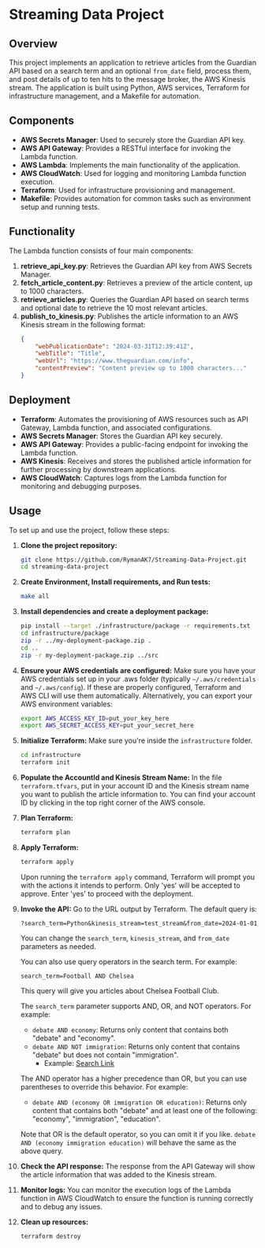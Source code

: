 # Streaming Data Project

## Overview
This project implements an application to retrieve articles from the Guardian API based on a search term and an optional `from_date` field, process them, and post details of up to ten hits to the message broker, the AWS Kinesis stream. The application is built using Python, AWS services, Terraform for infrastructure management, and a Makefile for automation.

## Components
- **AWS Secrets Manager**: Used to securely store the Guardian API key.
- **AWS API Gateway**: Provides a RESTful interface for invoking the Lambda function.
- **AWS Lambda**: Implements the main functionality of the application.
- **AWS CloudWatch**: Used for logging and monitoring Lambda function execution.
- **Terraform**: Used for infrastructure provisioning and management.
- **Makefile**: Provides automation for common tasks such as environment setup and running tests.

## Functionality
The Lambda function consists of four main components:
1. **retrieve_api_key.py**: Retrieves the Guardian API key from AWS Secrets Manager.
2. **fetch_article_content.py**: Retrieves a preview of the article content, up to 1000 characters.
3. **retrieve_articles.py**: Queries the Guardian API based on search terms and optional date to retrieve the 10 most relevant articles.
4. **publish_to_kinesis.py**: Publishes the article information to an AWS Kinesis stream in the following format:
    ```json
    {
        "webPublicationDate": "2024-03-31T12:39:41Z",
        "webTitle": "Title",
        "webUrl": "https://www.theguardian.com/info",
        "contentPreview": "Content preview up to 1000 characters..."
    }
    ```

## Deployment
- **Terraform**: Automates the provisioning of AWS resources such as API Gateway, Lambda function, and associated configurations.
- **AWS Secrets Manager**: Stores the Guardian API key securely.
- **AWS API Gateway**: Provides a public-facing endpoint for invoking the Lambda function.
- **AWS Kinesis**: Receives and stores the published article information for further processing by downstream applications.
- **AWS CloudWatch**: Captures logs from the Lambda function for monitoring and debugging purposes.

## Usage
To set up and use the project, follow these steps:

1. **Clone the project repository:**
    ```bash
    git clone https://github.com/RymanAK7/Streaming-Data-Project.git
    cd streaming-data-project
    ```

2. **Create Environment, Install requirements, and Run tests:**
    ```bash
    make all
    ```

3. **Install dependencies and create a deployment package:**
    ```bash
    pip install --target ./infrastructure/package -r requirements.txt
    cd infrastructure/package
    zip -r ../my-deployment-package.zip .
    cd ..
    zip -r my-deployment-package.zip ../src  
    ```

4. **Ensure your AWS credentials are configured:**
    Make sure you have your AWS credentials set up in your .aws folder (typically `~/.aws/credentials` and `~/.aws/config`). If these are properly configured, Terraform and AWS CLI will use them automatically. Alternatively, you can export your AWS environment variables:
    ```bash
    export AWS_ACCESS_KEY_ID=put_your_key_here
    export AWS_SECRET_ACCESS_KEY=put_your_secret_here
    ```

5. **Initialize Terraform:**
    Make sure you're inside the `infrastructure` folder.
    ```bash
    cd infrastructure
    terraform init
    ```

6. **Populate the AccountId and Kinesis Stream Name:**
    In the file `terraform.tfvars`, put in your account ID and the Kinesis stream name you want to publish the article information to. You can find your account ID by clicking in the top right corner of the AWS console.

7. **Plan Terraform:**
    ```bash
    terraform plan
    ```

8. **Apply Terraform:**
    ```bash
    terraform apply
    ```
    Upon running the `terraform apply` command, Terraform will prompt you with the actions it intends to perform. Only 'yes' will be accepted to approve. Enter 'yes' to proceed with the deployment.

9. **Invoke the API:**
    Go to the URL output by Terraform. The default query is:
    ```
    ?search_term=Python&kinesis_stream=test_stream&from_date=2024-01-01
    ```
    You can change the `search_term`, `kinesis_stream`, and `from_date` parameters as needed.

    You can also use query operators in the search term. For example:
    ```
    search_term=Football AND Chelsea
    ```
    This query will give you articles about Chelsea Football Club.

    The `search_term` parameter supports AND, OR, and NOT operators. For example:

    - `debate AND economy`: Returns only content that contains both "debate" and "economy".
    - `debate AND NOT immigration`: Returns only content that contains "debate" but does not contain "immigration".
      - Example: [Search Link](https://content.guardianapis.com/search?q=debate%20AND%20NOT%20immigration&tag=politics/politics&from-date=2014-01-01&api-key=test)

    The AND operator has a higher precedence than OR, but you can use parentheses to override this behavior. For example:

    - `debate AND (economy OR immigration OR education)`: Returns only content that contains both "debate" and at least one of the following: "economy", "immigration", "education".

    Note that OR is the default operator, so you can omit it if you like. `debate AND (economy immigration education)` will behave the same as the above query.

10. **Check the API response:**
    The response from the API Gateway will show the article information that was added to the Kinesis stream.

11. **Monitor logs:**
    You can monitor the execution logs of the Lambda function in AWS CloudWatch to ensure the function is running correctly and to debug any issues.

12. **Clean up resources:**
    ```bash
    terraform destroy
    ```
    